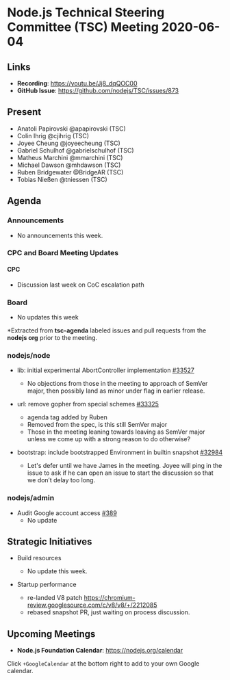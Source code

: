 # Node.js Technical Steering Committee (TSC) Meeting 2020-06-04

## Links

* **Recording**: <https://youtu.be/Jj8_dqQOC00>
* **GitHub Issue**: <https://github.com/nodejs/TSC/issues/873>

## Present

* Anatoli Papirovski @apapirovski (TSC)
* Colin Ihrig @cjihrig (TSC)
* Joyee Cheung @joyeecheung (TSC)
* Gabriel Schulhof @gabrielschulhof (TSC)
* Matheus Marchini @mmarchini (TSC)
* Michael Dawson @mhdawson (TSC)
* Ruben Bridgewater @BridgeAR (TSC)
* Tobias Nießen @tniessen (TSC)

## Agenda

### Announcements

* No announcements this week.

### CPC and Board Meeting Updates

#### CPC

* Discussion last week on CoC escalation path

### Board

* No updates this week

*Extracted from **tsc-agenda** labeled issues and pull requests from the **nodejs org** prior to the meeting.

### nodejs/node

* lib: initial experimental AbortController implementation [#33527](https://github.com/nodejs/node/pull/33527)
  * No objections from those in the meeting to approach of SemVer major, then possibly land as
    minor under flag in earlier release.

* url: remove gopher from special schemes [#33325](https://github.com/nodejs/node/pull/33325)
  * agenda tag added by Ruben
  * Removed from the spec, is this still SemVer major
  * Those in the meeting leaning towards leaving as SemVer major unless we come up with a
    strong reason to do otherwise?

* bootstrap: include bootstrapped Environment in builtin snapshot  [#32984](https://github.com/nodejs/node/pull/32984)
  * Let's defer until we have James in the meeting. Joyee will ping in the issue to ask if he can
    open an issue to start the discussion so that we don’t delay too long.

### nodejs/admin

* Audit Google account access [#389](https://github.com/nodejs/admin/issues/389)
  * No update

## Strategic Initiatives

* Build resources
  * No update this week.

* Startup performance
  * re-landed V8 patch <https://chromium-review.googlesource.com/c/v8/v8/+/2212085>
  * rebased snapshot PR, just waiting on process discussion.

## Upcoming Meetings

* **Node.js Foundation Calendar**: <https://nodejs.org/calendar>

Click `+GoogleCalendar` at the bottom right to add to your own Google calendar.
